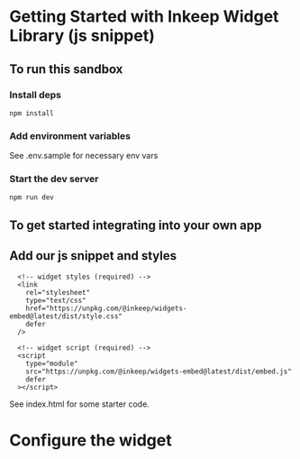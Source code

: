 # Getting Started with Inkeep Widget Library (js snippet)

## To run this sandbox

### Install deps

```
npm install
```

### Add environment variables

See .env.sample for necessary env vars

### Start the dev server

```
npm run dev
```


## To get started integrating into your own app

## Add our js snippet and styles

```
  <!-- widget styles (required) -->
  <link
    rel="stylesheet"
    type="text/css"
    href="https://unpkg.com/@inkeep/widgets-embed@latest/dist/style.css"
    defer
  />

  <!-- widget script (required) -->
  <script
    type="module"
    src="https://unpkg.com/@inkeep/widgets-embed@latest/dist/embed.js"
    defer
  ></script>
```

See index.html for some starter code.

# Configure the widget
